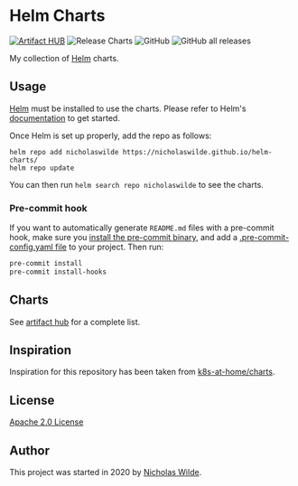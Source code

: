 # Helm Charts
[![Artifact HUB](https://img.shields.io/endpoint?url=https://artifacthub.io/badge/repository/nicholaswilde)](https://artifacthub.io/packages/search?repo=nicholaswilde) ![Release Charts](https://github.com/nicholaswilde/helm-charts/workflows/Release%20Charts/badge.svg) ![GitHub](https://img.shields.io/github/license/nicholaswilde/helm-charts) ![GitHub all releases](https://img.shields.io/github/downloads/nicholaswilde/helm-charts/total)

My collection of [Helm](https://helm.sh/) charts.

## Usage

[Helm](https://helm.sh) must be installed to use the charts.
Please refer to Helm's [documentation](https://helm.sh/docs/) to get started.

Once Helm is set up properly, add the repo as follows:

```console
helm repo add nicholaswilde https://nicholaswilde.github.io/helm-charts/
helm repo update
```
You can then run `helm search repo nicholaswilde` to see the charts.

### Pre-commit hook

If you want to automatically generate `README.md` files with a pre-commit hook, make sure you
[install the pre-commit binary](https://pre-commit.com/#install), and add a [.pre-commit-config.yaml file](./.pre-commit-config.yaml)
to your project. Then run:

```bash
pre-commit install
pre-commit install-hooks
```

## Charts

See [artifact hub](https://artifacthub.io/packages/search?repo=nicholaswilde) for a complete list.

## Inspiration

Inspiration for this repository has been taken from [k8s-at-home/charts](https://github.com/k8s-at-home/charts).

## License

[Apache 2.0 License](./LICENSE)

## Author
This project was started in 2020 by [Nicholas Wilde](https://github.com/nicholaswilde/).
